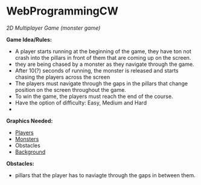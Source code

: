 # WebProgrammingCW
*2D Multiplayer Game (monster game)*

**Game Idea/Rules:**
- A player starts running at the beginning of the game, they have ton not crash into the pillars in front of them that are coming up on the screen. 
- they are being chased by a monster as they navigate through the game. 
- After 10(?) seconds of running, the monster is released and starts chasing the players across the screen
- The players must navigate through the gaps in the pillars that change position on the screen throughout the game.
- To win the game, the players must reach the end of the course. 
- Have the option of difficulty: Easy, Medium and Hard 
- 
	
**Graphics Needed:**
- [Players](https://craftpix.net/freebies/assassin-mage-viking-free-pixel-art-game-heroes/)
- [Monsters](https://craftpix.net/freebies/free-golems-chibi-2d-game-sprites/)
- Obstacles
- [Background](https://craftpix.net/freebies/free-cartoon-forest-game-backgrounds/)
	
    
**Obstacles:**
-  pillars that the player has to naviagte through the gaps in between them. 


